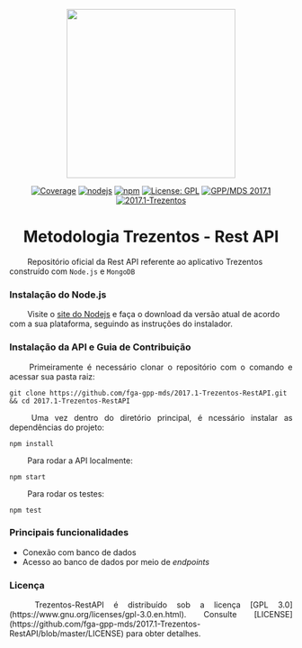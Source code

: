 <p align="center"><a href="http://metodo300.com/" target="_blank"><img width="300"src="https://cloud.githubusercontent.com/assets/8144779/24085533/e6950df4-0cdc-11e7-8770-1b8021d90f01.png"></a></p>

<p align="center">
  <a href="#"><img src="https://codecov.io/gh/fga-gpp-mds/2017.1-Trezentos-RestAPI/branch/master/graph/badge.svg" alt="Coverage"></a>
  <a href="#"><img src="https://img.shields.io/badge/node-v8.1.2 -blue.svg" alt="nodejs"></a>
  <a href="#"><img src="https://img.shields.io/npm/v/npm.svg" alt="npm"></a>
  <a href="https://www.gnu.org/licenses/gpl-3.0.en.html"><img src="https://img.shields.io/aur/license/yaourt.svg" alt="License: GPL"></a>
  <a href="https://github.com/fga-gpp-mds"><img src="https://img.shields.io/badge/gpp--mds-2017.1-orange.svg" alt="GPP/MDS 2017.1"></a>
  <a href="https://github.com/fga-gpp-mds/2017.1-Trezentos"><img src="https://img.shields.io/badge/Aplicação-Trezentos-orange.svg" alt="2017.1-Trezentos"></a>
</p>


<h1 align="center"> Metodologia Trezentos - Rest API</h1>

&emsp;&emsp; Repositório oficial da Rest API referente ao aplicativo Trezentos construído com ```Node.js``` e ```MongoDB```

### Instalação do Node.js

&emsp;&emsp; Visite o [site do Nodejs](https://nodejs.org/en/) e faça o download da versão atual de acordo com a sua plataforma, seguindo as instruções do instalador.

### Instalação da API e Guia de Contribuição

<p align="justify">&emsp;&emsp; Primeiramente é necessário clonar o repositório com o comando e acessar sua pasta raiz:</p>

```shell
git clone https://github.com/fga-gpp-mds/2017.1-Trezentos-RestAPI.git && cd 2017.1-Trezentos-RestAPI
```

<p align="justify">&emsp;&emsp; Uma vez dentro do diretório principal, é ncessário instalar as dependências do projeto:</p>

```shell
npm install
```

<p align="justify">&emsp;&emsp; Para rodar a API localmente:</p>

```shell
npm start
```

<p align="justify">&emsp;&emsp; Para rodar os testes:</p>

```shell
npm test
```

### Principais funcionalidades

* Conexão com banco de dados
* Acesso ao banco de dados por meio de <i>endpoints</i>

### Licença

<p align="justify">&emsp;&emsp; Trezentos-RestAPI é distribuído sob a licença [GPL 3.0](https://www.gnu.org/licenses/gpl-3.0.en.html). Consulte [LICENSE](https://github.com/fga-gpp-mds/2017.1-Trezentos-RestAPI/blob/master/LICENSE) para obter detalhes.</p>
